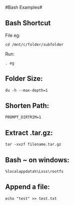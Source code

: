 #Bash Examples#

Bash Shortcut
-
File eg: 

    cd /mnt/c/folder/subfolder
    
Run:     

    . eg
    
Folder Size: 
-
    du -h --max-depth=1
    
Shorten Path:   
-
    PROMPT_DIRTRIM=1
    
Extract .tar.gz:    
-
    tar -xvzf filename.tar.gz
    
Bash ~ on windows:
-
    %localappdata%\Lxss\rootfs
    
Append a file:  
-
    echo "test" >> test.txt